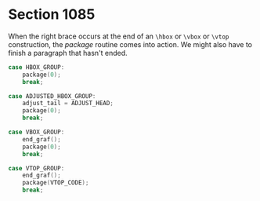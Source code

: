 # Section 1085

When the right brace occurs at the end of an `\hbox` or `\vbox` or `\vtop` construction, the *package* routine comes into action.
We might also have to finish a paragraph that hasn't ended.

```c << Cases of |handle_right_brace| where a |RIGHT_BRACE| triggers a delayed action >>=
case HBOX_GROUP:
    package(0);
    break;

case ADJUSTED_HBOX_GROUP:
    adjust_tail = ADJUST_HEAD;
    package(0);
    break;

case VBOX_GROUP:
    end_graf();
    package(0);
    break;

case VTOP_GROUP:
    end_graf();
    package(VTOP_CODE);
    break;
```
